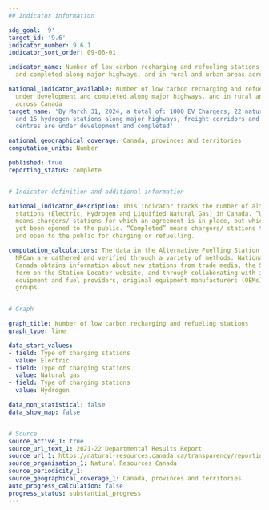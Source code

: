 ```yaml
---
## Indicator information

sdg_goal: '9'
target_id: '9.6'
indicator_number: 9.6.1
indicator_sort_order: 09-06-01

indicator_name: Number of low carbon recharging and refueling stations under development
  and completed along major highways, and in rural and urban areas across Canada

national_indicator_available: Number of low carbon recharging and refueling stations
  under development and completed along major highways, and in rural and urban areas
  across Canada
target_name: 'By March 31, 2024, a total of: 1000 EV Chargers; 22 natural gas stations;
  and 15 hydrogen stations along major highways, freight corridors and key metropolitan
  centres are under development and completed'

national_geographical_coverage: Canada, provinces and territories
computation_units: Number

published: true
reporting_status: complete


# Indicator definition and additional information

national_indicator_description: This indicator tracks the number of alternative fuel
  stations (Electric, Hydrogen and Liquified Natural Gas) in Canada. “Under development”
  means chargers/ stations for which an agreement is in place, but which have not
  yet been opened to the public. “Completed” means chargers/ stations that are built
  and open to the public for charging or refuelling.

computation_calculations: The data in the Alternative Fuelling Station Locator from
  NRCan are gathered and verified through a variety of methods. National Resources
  Canada obtains information about new stations from trade media, the Submit New Station
  form on the Station Locator website, and through collaborating with infrastructure
  equipment and fuel providers, original equipment manufacturers (OEMs), and industry
  groups.


# Graph

graph_title: Number of low carbon recharging and refueling stations
graph_type: line

data_start_values:
- field: Type of charging stations
  value: Electric
- field: Type of charging stations
  value: Natural gas
- field: Type of charging stations
  value: Hydrogen

data_non_statistical: false
data_show_map: false


# Source
source_active_1: true
source_url_text_1: 2021-22 Departmental Results Report
source_url_1: https://natural-resources.canada.ca/transparency/reporting-and-accountability/plans-and-performance-reports/departmental-results-reports/2021-22-departmental-results-report/24708
source_organisation_1: Natural Resources Canada
source_periodicity_1:
source_geographical_coverage_1: Canada, provinces and territories
auto_progress_calculation: false
progress_status: substantial_progress
---
```

